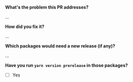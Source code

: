 **What's the problem this PR addresses?**

...

**How did you fix it?**

...

**Which packages would need a new release (if any)?**

...

**Have you run `yarn version prerelease` in those packages?**

- [ ] Yes
